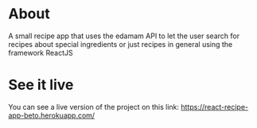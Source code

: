 # About

A small recipe app that uses the edamam API to let the user search for recipes about special ingredients or just recipes in general using the framework ReactJS

# See it live

You can see a live version of the project on this link: https://react-recipe-app-beto.herokuapp.com/
